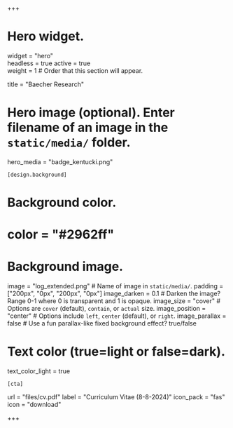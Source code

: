 +++
# Hero widget.
widget = "hero"  
headless = true 
active = true  
weight = 1  # Order that this section will appear.

title = "Baecher Research"

  # Hero image (optional). Enter filename of an image in the `static/media/` folder.
hero_media = "badge_kentucki.png"

    [design.background]
    
  # Background color.
  # color = "#2962ff"
  
  # Background image.
 image = "log_extended.png"  # Name of image in `static/media/`.
 padding = ["200px", "0px", "200px", "0px"]
   image_darken = 0.1  # Darken the image? Range 0-1 where 0 is transparent and 1 is opaque.
 image_size = "cover"  #  Options are `cover` (default), `contain`, or `actual` size.
 image_position = "center"  # Options include `left`, `center` (default), or `right`.
 image_parallax = false  # Use a fun parallax-like fixed background effect? true/false
  
  # Text color (true=light or false=dark).
  text_color_light = true
  
    [cta]
  url = "files/cv.pdf"
  label = "Curriculum Vitae (8-8-2024)"
  icon_pack = "fas"
  icon = "download"

+++

